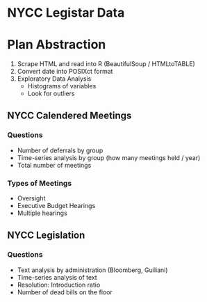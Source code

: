 # NYCC Legistar Data

# Plan Abstraction
1. Scrape HTML and read into R (BeautifulSoup / HTMLtoTABLE)
2. Convert date into POSIXct format
3. Exploratory Data Analysis
	* Histograms of variables
	* Look for outliers

## NYCC Calendered Meetings

### Questions
* Number of deferrals by group
* Time-series analysis by group (how many meetings held / year)
* Total number of meetings

### Types of Meetings
* Oversight
* Executive Budget Hearings
* Multiple hearings

## NYCC Legislation

### Questions
* Text analysis by administration (Bloomberg, Guiliani)
* Time-series analysis of text
* Resolution: Introduction ratio
* Number of dead bills on the floor